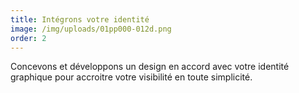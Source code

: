 ```yaml
---
title: Intégrons votre identité
image: /img/uploads/01pp000-012d.png
order: 2
---
```

Concevons et développons un design en accord avec votre identité graphique
pour accroitre votre visibilité en toute simplicité.
